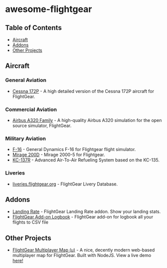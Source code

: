 # awesome-flightgear

## Table of Contents
- [Aircraft](#aircraft)
- [Addons](#addons)
- [Other Projects](#other-projects)

## Aircraft

### General Aviation
- [Cessna 172P](https://github.com/c172p-team/c172p) - A high detailed version of the Cessna 172P aircraft for FlightGear.

### Commercial Aviation
- [Airbus A320 Family](https://github.com/legoboyvdlp/A320-family) - A high-quality Airbus A320 simulation for the open source simulator, FlightGear.

### Military Aviation
- [F-16](https://github.com/NikolaiVChr/f16) - General Dynamics F-16 for Flightgear flight simulator.
- [Mirage 200D](https://github.com/5H1N0B11/flightgear-mirage2000) - Mirage 2000-5 for Flightgear.
- [KC-137R](https://github.com/JMaverick16/KC-137R) - Advanced Air-To-Air Refueling System based on the KC-135.

### Liveries

- [liveries.flightgear.org](https://liveries.flightgear.org/) - FlightGear Livery Database.

## Addons
- [Landing Rate](https://github.com/RenanMsV/landing_rate) - FlightGear Landing Rate addon. Show your landing stats.
- [FlightGear Add-on Logbook](https://github.com/PlayeRom/flightgear-addon-logbook) - FlightGear add-on for logbook all your flights to CSV file

## Other Projects

- [FlightGear Multiplayer Map (µ)](https://github.com/t3r/mpmap.js) - A nice, decently modern web-based multiplayer map for FlightGear. Built with NodeJS. View a live demo [here!](https://mpmap03.flightgear.org/)
